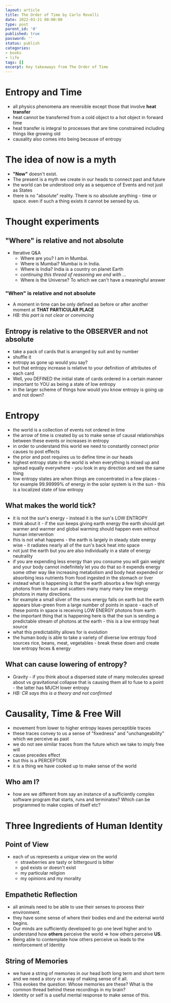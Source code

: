 ```yaml
---
layout: article
title: The Order of Time by Carlo Rovelli
date: 2022-03-21 00:00:00
type: post
parent_id: '0'
published: true
password: ''
status: publish
categories:
- books
- life
tags: []
excerpt: Key takeaways from The Order of Time
---
```

# Entropy and Time
- all physics phenomena are reversible except those that involve **heat transfer**
- heat cannot be transferred from a cold object to a hot object in forward time
- heat transfer is integral to processes that are time constrained including things like growing old
- causality also comes into being because of entropy

# The idea of now is a myth
- **"Now"** doesn't exist. 
- The present is a myth we create in our heads to connect past and future
- the world can be understood only as a sequence of Events and not just as States
- there is no "absolute" reality. There is no absolute anything - time or space. even if such a thing exists it cannot be sensed by us.

# Thought experiments

## "Where" is relative and not absolute
- Iterative Q&A
  - Where are you? I am in Mumbai.
  - Where is Mumbai? Mumbai is in India.
  - Where is India? India is a country on planet Earth
  - *continuing this thread of reasoning we end with ...*
  - Where is the Universe? To which we can't have a meaningful answer

### "When" is relative and not absolute
- A moment in time can be only defined as before or after another moment at **THAT PARTICULAR PLACE**
- *HB: this part is not clear or convincing*

## Entropy is relative to the OBSERVER and not absolute
- take a pack of cards that is arranged by suit and by number
- shuffle it
- entropy as gone up would you say?
- but that entropy increase is relative to your definition of attributes of each card
- Well, you DEFINED the initial state of cards ordered in a certain manner important to YOU as being a state of low entropy
- in the larger scheme of things how would you know entropy is going up and not down?
   
# Entropy
- the world is a collection of events not ordered in time
- the arrow of time is created by us to make sense of causal relationships between these events or increases in entropy
- in order to understand this world we need to constantly connect prior causes to post effects
- the prior and post requires us to define time in our heads
- highest entropy state in the world is when everything is mixed up and spread equally everywhere - you look in any direction and see the same thing
- low entropy states are when things are concentrated in a few places - for example 99.99999% of energy in the solar system is in the sun - this is a localized state of low entropy

## What makes the world tick?
- it is not the sun's energy - instead it is the sun's LOW ENTROPY
- think about it - if the sun keeps giving earth energy the earth should get warmer and warmer and global warming should happen even without human intervention
- this is not what happens - the earth is largely in steady state energy wise - it radiates nearly all of the sun's back heat into space
- not just the earth but you are also individually in a state of energy neutrality 
- if you are expending less energy than you consume you will gain weight and your body cannot indefinitely let you do that so it expends energy some other way like increasing metabolism and body heat expended or absorbing less nutrients from food ingested in the stomach or liver
- instead what is happening is that the earth absorbs a few high energy photons from the sun and scatters many many many low energy photons in many directions.
- for example a small sliver of the suns energy falls on earth but the earth appears blue-green from a large number of points in space - each of these points in space is receiving LOW ENERGY photons from earth
- the important thing that is happening here is that the sun is sending a predictable stream of photons at the earth - this is a low entropy heat source
- what this predictability allows for is evolution
- the human body is able to take a variety of diverse low entropy food sources rice, beans, meat, vegetables - break these down and create low entropy feces & energy

## What can cause lowering of entropy?
- Gravity - if you think about a dispersed state of many molecules spread about vs gravitational collapse that is causing them all to fuse to a point - the latter has MUCH lower entropy
- *HB: CR says this is a theory and not confirmed*

# Causality, Time & Free Will
- movement from lower to higher entropy leaves perceptible traces
- these traces convey to us a sense of "fixedness" and "unchangeability" which we perceive as past
- we do not see similar traces from the future which we take to imply free will
- cause precedes effect
- but this is a PERCEPTION
- it is a thing we have cooked up to make sense of the world

## Who am I?
- how are we different from say an instance of a sufficiently complex software program that starts, runs and terminates? Which can be programmed to make copies of itself etc?

# Three Ingredients of Human Identity

## Point of View
- each of us represents a unique view on the world
    - strawberries are tasty or bittergourd is bitter
    - god exists or doesn't exist
    - my particular religion
    - my opinions and my morality

## Empathetic Reflection
- all animals need to be able to use their senses to process their environment. 
- they have some sense of where their bodies end and the external world begins. 
- Our minds are sufficiently developed to go one level higher and to understand how **others** perceive the world => how others perceive **US**.
- Being able to contemplate how others perceive us leads to the reinforcement of Identity

## String of Memories
- we have a string of memories in our head both long term and short term and we need a story or a way of making sense of it all. 
- This evokes the question: Whose memories are these? What is the common thread behind these recordings in my brain?
- Identity or self is a useful mental response to make sense of this.